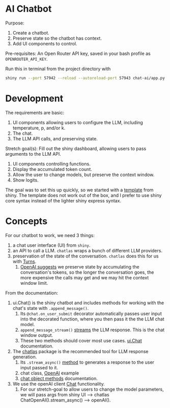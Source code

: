 # AI Chatbot

Purpose:
1. Create a chatbot.
2. Preserve state so the chatbot has context.
3. Add UI components to control.

Pre-requisites:
An Open Router API key, saved in your bash profile as `OPENROUTER_API_KEY`.

Run this in terminal from the project directory with
```bash
shiny run --port 57942 --reload --autoreload-port 57943 chat-ai/app.py
```


# Development
The requirements are basic:
1. UI components allowing users to configure the LLM, including temperature, p, and/or k.
2. The chat.
3. The LLM API calls, and preserving state.

Stretch goal(s):
Fill out the shiny dashboard, allowing users to pass arguments to the LLM API.
1. UI components controlling functions.
2. Display the accumulated token count.
3. Allow the user to change models, but preserve the context window.
4. Show logits.


The goal was to set this up quickly, so we started with a [template](https://shiny.posit.co/py/components/display-messages/chat/#ai-quick-start) from shiny. The template does not work out of the box, and I prefer to use shiny core syntax instead of the lighter shiny express syntax.

# Concepts
For our chatbot to work, we need 3 things:
1. a chat user interface (UI) from `shiny`.
2. an API to call a LLM. `chatlas` wraps a bunch of different LLM providers.
3. preservation of the state of the conversation. `chatlas` does this for us with [Turns](https://posit-dev.github.io/chatlas/reference/Turn.html).
   1. [OpenAI suggests](https://platform.openai.com/docs/guides/text-generation#conversations-and-context) we preserve state by accumulating the conversation's tokens, so the longer the conversation goes, the more expensive the calls may get and we may hit the context window limit.


From the documentation:
1. ui.Chat() is the shiny chatbot and includes methods for working with the chat's state with `.append_message()`. 
   1. Its `@chat.on_user_submit` decorator automatically passes user input into the decorated function, where you then pass it the the LLM chat model.
   2. `append_message_stream()` [streams](https://shiny.posit.co/py/components/display-messages/chat/#appending-messages) the LLM response. This is the chat window output.
   3. These two methods should cover most use cases. [ui.Chat](https://shiny.posit.co/py/api/core/ui.Chat.html) documentation.
2. The [chatlas]([chatlas](https://posit-dev.github.io/chatlas/#model-choice)) package is the recommended tool for LLM response generation.
   1. Its `.stream_async()` [method](https://posit-dev.github.io/chatlas/reference/Chat.html#chatlas.Chat.stream_async) to generates a response to the user input passed to it.
   2. chat class, [OpenAI](https://posit-dev.github.io/chatlas/reference/ChatOpenAI.html) example
   3. [chat object methods](https://posit-dev.github.io/chatlas/reference/Chat.html) documentation.
3. We use the openAI client [Chat](https://platform.openai.com/docs/api-reference/chat) functionality.
   1. For our stretch-goal to allow users to change the model parameters, we will pass args from shiny UI --> chatlas ChatOpenAI().stream_async() --> openAI().